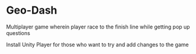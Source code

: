 # Geo-Dash
Multiplayer game wherein player race to the finish line while getting pop up questions

Install Unity Player for those who want to try and add changes to the game
